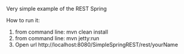 
Very simple example of the REST Spring

How to run it:
1. from command line:
 mvn clean install
2. from command line:
mvn jetty:run
3. Open url
http://localhost:8080/SimpleSpringREST/rest/yourName

